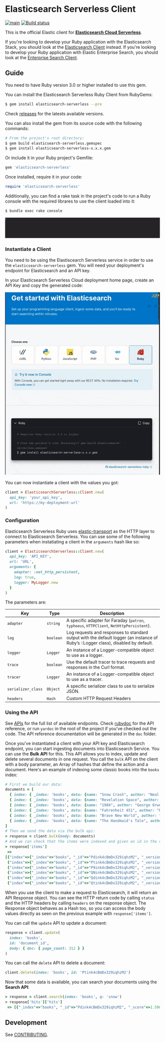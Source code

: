 # Elasticsearch Serverless Client

[![main](https://github.com/elastic/elasticsearch-serverless-ruby/actions/workflows/tests.yml/badge.svg?branch=main)](https://github.com/elastic/elasticsearch-serverless-ruby/actions/workflows/tests.yml)
[![Build status](https://badge.buildkite.com/18738fa6534c59b2cd35d8ffc60a1b2fe192ab54f86c778026.svg)](https://buildkite.com/elastic/elasticsearch-serverless-ruby)

This is the official Elastic client for [**Elasticsearch Cloud Serverless**](https://www.elastic.co/elasticsearch/serverless).

If you're looking to develop your Ruby application with the Elasticsearch Stack, you should look at the [Elasticsearch Client](https://github.com/elastic/elasticsearch-ruby) instead. If you're looking to develop your Ruby application with Elastic Enterprise Search, you should look at the [Enterprise Search Client](https://github.com/elastic/enterprise-search-ruby/).

## Guide

You need to have Ruby version 3.0 or higher installed to use this gem.

You can install the Elasticsearch Serverless Ruby Client from RubyGems:

```bash
$ gem install elasticsearch-serverless --pre
```

Check [releases](https://github.com/elastic/elasticsearch-serverless-ruby/releases) for the latests available versions.

You can also install the gem from its source code with the following commands:

```bash
# From the project's root directory:
$ gem build elasticsearch-serverless.gemspec
$ gem install elasticsearch-serverless-x.x.x.gem
```

Or include it in your Ruby project's Gemfile:

```ruby
gem 'elasticsearch-serverless'
```

Once installed, require it in your code:

```ruby
require 'elasticsearch-serverless'
```

Additionally, you can find a rake task in the project's code to run a Ruby console with the required librares to use the client loaded into it:

```bash
$ bundle exec rake console
```

![rake console](docs/images/rake-console.gif "rake console")

### Instantiate a Client

You need to be using the Elastiscearch Serverless service in order to use the `elasticsearch-serverless` gem. You will need your deployment's endpoint for Elasticsearch and an API key.

In your Elasticsearch Serverless Cloud deployment home page, create an API Key and copy the generated code:

![Copy the endpoint and API Key code for Elasticsearch](docs/images/serverless-api-key.gif "Copy the endpoint and API Key code for Elasticsearch")

You can now instantiate a client with the values you got:

```ruby
client = ElasticsearchServerless::Client.new(
  api_key: 'your_api_key',
  url: 'https://my-deployment-url'
)
```

### Configuration

Elasticsearch Serverless Ruby uses [elastic-transport](github.com/elastic/elastic-transport-ruby/) as the HTTP layer to connect to Elasticsearch Serverless. You can use some of the following parameters when instatiating a client in the `arguments` hash like so:

```ruby
client = ElasticsearchServerless::Client.new(
  api_key: 'API_KEY',
  url: 'URL',
  arguments: {
    adapter: :net_http_persistent,
    log: true,
    logger: MyLogger.new
  }
)
```

The parameters are:

| Key                | Type      | Description                                                                                                                        |
|--------------------|-----------|------------------------------------------------------------------------------------------------------------------------------------|
| `adapter`          | `string`  | A specific adapter for Faraday (`patron`, `typhoeus`, `HTTPClient`, `NetHttpPersistent`).                                          |
| `log`              | `boolean` | Log requests and responses to standard output with the default logger (an instance of Ruby’s ::Logger class), disabled by default. |
| `logger`           | `Logger`  | An instance of a Logger-compatible object to use as a logger.                                                                      |
| `trace`            | `boolean` | Use the default tracer to trace requests and responses in the Curl format.                                                         |
| `tracer`           | `Logger`  | An instance of a Logger-compatible object to use as a tracer.                                                                      |
| `serializer_class` | `Object`  | A specific serializer class to use to serialize JSON.                                                                              |
| `headers`          | `Hash`    | Custom HTTP Request Headers                                                                                                        |
### Using the API

See [APIs](https://github.com/elastic/elasticsearch-serverless-ruby/blob/main/docs/apis.md) for the full list of available endpoints. Check [rubydoc](https://rubydoc.info/gems/elasticsearch-serverless/) for the API reference, or run `yardoc` in the root of the project if you've checked out the code. The API reference documentation will be generated in the `doc` folder.

Once you've instantiated a client with your API key and Elasticsearch endpoint, you can start ingesting documents into Elasticsearch Service. You can use the **Bulk API** for this. This API allows you to index, update and delete several documents in one request. You call the `bulk` API on the client with a body parameter, an Array of hashes that define the action and a document. Here's an example of indexing some classic books into the `books` index:

```ruby
# First we build our data:
documents = [
  { index: { _index: 'books', data: {name: "Snow Crash", author: "Neal Stephenson", release_date: "1992-06-01", page_count: 470} } },
  { index: { _index: 'books', data: {name: "Revelation Space", author: "Alastair Reynolds", release_date: "2000-03-15", page_count: 585} } },
  { index: { _index: 'books', data: {name: "1984", author: "George Orwell", release_date: "1949-06-08", page_count: 328} } },
  { index: { _index: 'books', data: {name: "Fahrenheit 451", author: "Ray Bradbury", release_date: "1953-10-15", page_count: 227} } },
  { index: { _index: 'books', data: {name: "Brave New World", author: "Aldous Huxley", release_date: "1932-06-01", page_count: 268} } },
  { index: { _index: 'books', data: {name: "The Handmaid's Tale", author: "Margaret Atwood", release_date: "1985-06-01", page_count: 311} } }
]
# Then we send the data via the bulk api:
> response = client.bulk(body: documents)
# And we can check that the items were indexed and given an id in the response:
> response['items']
 =>
[{"index"=>{"_index"=>"books", "_id"=>"Pdink4cBmDx329iqhzM2", "_version"=>1, "result"=>"created", "_shards"=>{"total"=>2, "successful"=>1, "failed"=>0}, "_seq_no"=>0, "_primary_term"=>1, "status"=>201}},
 {"index"=>{"_index"=>"books", "_id"=>"Ptink4cBmDx329iqhzM2", "_version"=>1, "result"=>"created", "_shards"=>{"total"=>2, "successful"=>1, "failed"=>0}, "_seq_no"=>1, "_primary_term"=>1, "status"=>201}},
 {"index"=>{"_index"=>"books", "_id"=>"P9ink4cBmDx329iqhzM2", "_version"=>1, "result"=>"created", "_shards"=>{"total"=>2, "successful"=>1, "failed"=>0}, "_seq_no"=>2, "_primary_term"=>1, "status"=>201}},
 {"index"=>{"_index"=>"books", "_id"=>"QNink4cBmDx329iqhzM2", "_version"=>1, "result"=>"created", "_shards"=>{"total"=>2, "successful"=>1, "failed"=>0}, "_seq_no"=>3, "_primary_term"=>1, "status"=>201}},
 {"index"=>{"_index"=>"books", "_id"=>"Qdink4cBmDx329iqhzM2", "_version"=>1, "result"=>"created", "_shards"=>{"total"=>2, "successful"=>1, "failed"=>0}, "_seq_no"=>4, "_primary_term"=>1, "status"=>201}},
 {"index"=>{"_index"=>"books", "_id"=>"Qtink4cBmDx329iqhzM2", "_version"=>1, "result"=>"created", "_shards"=>{"total"=>2, "successful"=>1, "failed"=>0}, "_seq_no"=>5, "_primary_term"=>1, "status"=>201}}]

```

When you use the client to make a request to Elasticsearch, it will return an API Response object. You can see the HTTP return code by calling `status` and the HTTP headers by calling `headers` on the response object. The Response object behaves as a Hash too, so you can access the body values directly as seen on the previous example with `response['items']`.


You can call the `update` API to update a document:

```ruby
response = client.update(
  index: 'books', 
  id: 'document_id', 
  body: { doc: { page_count: 312 } }
)
```

You can call the `delete` API to delete a document:

```ruby
client.delete(index: 'books', id: 'Ptink4cBmDx329iqhzM2')
```

Now that some data is available, you can search your documents using the **Search API**:

```ruby
> response = client.search(index: 'books', q: 'snow')
> response['hits']['hits']
 => [{"_index"=>"books", "_id"=>"Pdink4cBmDx329iqhzM2", "_score"=>1.5904956, "_source"=>{"name"=>"Snow Crash", "author"=>"Neal Stephenson", "release_date"=>"1992-06-01", "page_count"=>470}}]
```

## Development

See [CONTRIBUTING](./CONTRIBUTING.md).
